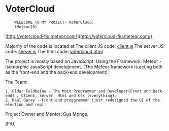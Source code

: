 # VoterCloud

		WELECOME TO MY PROJECT- VoterCloud.
		(MeteorJS)
[http://votercloud-fiu.meteor.com/](http://votercloud-fiu.meteor.com/)

Majority of the code is located at
The client JS code: [client.js](Code/voterCloud/client/client.js)
The server JS code: [server.js](Code/voterCloud/server/server.js)
The html code: [votercloud.html](Code/voterCloud/votercloud.html)

The project is mostly based on JavaScript.
Using the Framework: Meteor - 
Isomorphic JavaScript development.
(The Meteor framework is acting both as the front-end and the back-end development).

The Team:

	1. Eldar Feldbeine - The Main Programmer and Developer(Front and Back-end) , Client, Server, Html and Css (everything).
	2. Raul Garay - Front-end proggrammer (just redesigned the UI of the election and rep).

Project Owner and Mentor:
	Gus Monge.
	

[FIU]
